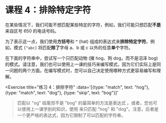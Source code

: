 # 课程 4：排除特定字符

在某些情况下，我们可能不想匹配某些特定的字符，例如，我们可能只想匹配**不是**来自区号 650 的电话号码。

为了表示这一点，我们使用**方括号**和 **`^`** (hat) 组成的表达式来**排除特定字符**。例如，模式 `[^abc]` 将匹配**除了**字母 a、b 或 c 以外的任意**单个**字符。

在下面的字符串中，尝试写一个只匹配动物 (猪 hog、狗 dog，而不是沼泽 bog) 的模式。请注意，我们也可以使用上一课的技巧来编写模式，因为它们实际上是同一问题的两个方面。在编写模式时，您可以自己决定使用哪种方式更容易编写和理解。

<Exercise 
  title="练习 4：排除字符"
  :data='[{type: "match", text: "hog"}, {type: "match", text: "dog"}, {type: "skip", text: "bog"}]'
>匹配以 "og" 结尾但不是 "bog" 的最简单的方法是表达式 <SolutionLink text=[^b]og />。或者，您也可以使用上一课学到的知识，使用 <SolutionLink text="[hd]og" /> 来只匹配 "hog" 和 "dog"。注意，后者是一个更严格的表达式，因为它限制了可以匹配的字符串。</Exercise>